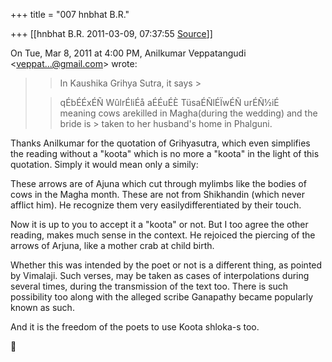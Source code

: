 +++
title = "007 hnbhat B.R."

+++
[[hnbhat B.R.	2011-03-09, 07:37:55 [Source](https://groups.google.com/g/samskrita/c/L5LRbgRnkYw)]]



  
  

On Tue, Mar 8, 2011 at 4:00 PM, Anilkumar Veppatangudi \<[veppat...@gmail.com]()\> wrote:  

> 
> > In Kaushika Grihya Sutra, it says >
> 
> > 
> > qÉbÉÉxÉÑ WûlrÉliÉå aÉÉuÉÈ TüsaÉÑlÉÏwÉÑ urÉÑ½iÉ   
> meaning cows arekilled in Magha(during the wedding) and the bride is > taken to her husband's home in Phalguni.  
> > 
> > 
> > 
> > 
> > 
> > 
> > 
> > 
> > 

  

  

Thanks Anilkumar for the quotation of Grihyasutra, which even simplifies the reading without a "koota" which is no more a "koota" in the light of this quotation. Simply it would mean only a simily:

  

These arrows are of Ajuna which cut through mylimbs like the bodies of cows in the Magha month. These are not from Shikhandin (which never afflict him). He recognize them very easilydifferentiated by their touch.

  

Now it is up to you to accept it a "koota" or not. But I too agree the other reading, makes much sense in the context. He rejoiced the piercing of the arrows of Arjuna, like a mother crab at child birth.

  

Whether this was intended by the poet or not is a different thing, as pointed by Vimalaji. Such verses, may be taken as cases of interpolations during several times, during the transmission of the text too. There is such possibility too along with the alleged scribe Ganapathy became popularly known as such.

  

And it is the freedom of the poets to use Koota shloka-s too.




